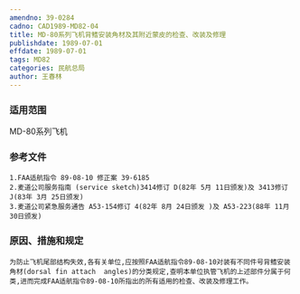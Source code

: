 ```yaml
---
amendno: 39-0284
cadno: CAD1989-MD82-04
title: MD-80系列飞机背鳍安装角材及其附近蒙皮的检查、改装及修理
publishdate: 1989-07-01
effdate: 1989-07-01
tags: MD82
categories: 民航总局
author: 王春林
---
```


### 适用范围 
MD-80系列飞机

### 参考文件
    1.FAA适航指令 89-08-10 修正案 39-6185
    2.麦道公司服务指南 (service sketch)3414修订 D(82年 5月 11日颁发)及 3413修订 J(83年 3月 25日颁发) 
    3.麦道公司紧急服务通告 A53-154修订 4(82年 8月 24日颁发 )及 A53-223(88年 11月 30日颁发) 


### 原因、措施和规定 
    为防止飞机尾部结构失效,各有关单位,应按照FAA适航指令89-08-10对装有不同件号背鳍安装角材(dorsal fin attach  angles)的分类规定,查明本单位执管飞机的上述部件分属于何类,进而完成FAA适航指令89-08-10所指出的所有适用的检查、改装及修理工作。
